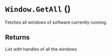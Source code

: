 # `Window.GetAll` ()


Fetches all windows of software currently running.



## Returns

List with handles of all the windows

